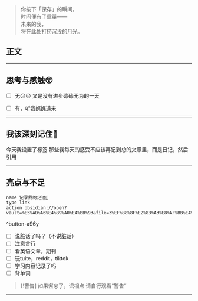 > 你按下「保存」的瞬间，  
> 时间便有了重量——  
> 未来的我，  
> 将在此处打捞沉没的月光。  

## 正文



---
## 思考与感触😲
- [ ] 无😔😔
 又是没有进步碌碌无为的一天
- [ ] 有，听我娓娓道来


---
## 我该深刻记住🦊
今天我设置了标签
那些我每天的感受不应该再记到总的文章里，而是日记，然后引用

---
## 亮点与不足
```button
name 记录我的足迹👣
type link
action obsidian://open?vault=%E5%AD%A6%E4%B9%A0%E4%BB%93&file=3%EF%B8%8F%E2%83%A3%E8%AF%BB%E4%B8%87%E5%8D%B7%E4%B9%A6%2F2.%E5%AD%A6%E4%B9%A0%2F%E8%8B%B1%E8%AF%AD%2F%E8%AE%B0%E5%BD%95
```
^button-a96y
- [ ] 说脏话了吗？（不说脏话）
- [ ] 注意言行
- [ ] 看英语文章，期刊
- [ ] 玩tuite，reddit，tiktok
- [ ] 学习内容记录了吗
- [ ] 背单词

> [!警告]
> 如果懈怠了，识相点
> 请自行观看“警告”

---


